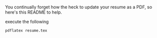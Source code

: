 You continually forget how the heck to update your resume as a PDF, so here's this README to help.

execute the following
```
pdflatex resume.tex
```

